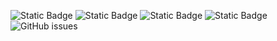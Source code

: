 ![Static Badge](https://img.shields.io/badge/blacklists-60-000000) ![Static Badge](https://img.shields.io/badge/blacklisted-3162852-cc0000) ![Static Badge](https://img.shields.io/badge/whitelisted-2244-00CC00) ![Static Badge](https://img.shields.io/badge/streaming_blacklist-28107-000000) ![GitHub issues](https://img.shields.io/github/issues/fabriziosalmi/blacklists)
